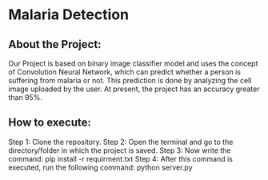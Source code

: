 # Malaria Detection

## About the Project:
Our Project is based on binary image classifier model and uses the concept of Convolution Neural Network, which can predict whether a person is suffering from malaria or not. 
This prediction is done by analyzing the cell image uploaded by the user. At present, the project has an accuracy greater than 95%.

## How to execute:
Step 1: Clone the repository.
Step 2: Open the terminal and go to the directory/folder in which the project is saved.
Step 3: Now write the command: pip install -r requirment.txt
Step 4: After this command is executed, run the following command: python server.py
